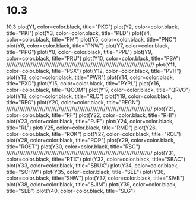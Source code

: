 # 10.3
10,3
plot(Y1, color=color.black, title="PKG")
plot(Y2, color=color.black, title="PKI")
plot(Y3, color=color.black, title="PLD")
plot(Y4, color=color.black, title="PM")
plot(Y5, color=color.black, title="PNC")
plot(Y6, color=color.black, title="PNW")
plot(Y7, color=color.black, title="PPG")
plot(Y8, color=color.black, title="PPL")
plot(Y9, color=color.black, title="PRU")
plot(Y10, color=color.black, title="PSA")
///////////////////////////////////////////////////////////////////////////////
plot(Y11, color=color.black, title="PSX")
plot(Y12, color=color.black, title="PVH")
plot(Y13, color=color.black, title="PWR")
plot(Y14, color=color.black, title="PXD")
plot(Y15, color=color.black, title="PYPL")
plot(Y16, color=color.black, title="QCOM")
plot(Y17, color=color.black, title="QRVO")
plot(Y18, color=color.black, title="RLC")
plot(Y19, color=color.black, title="REG")
plot(Y20, color=color.black, title="REGN")
//////////////////////////////////////////////////////////////////////////////
plot(Y21, color=color.black, title="RF")
plot(Y22, color=color.black, title="RHI")
plot(Y23, color=color.black, title="RJF")
plot(Y24, color=color.black, title="RL")
plot(Y25, color=color.black, title="RMD")
plot(Y26, color=color.black, title="ROK")
plot(Y27, color=color.black, title="ROL")
plot(Y28, color=color.black, title="ROP")
plot(Y29, color=color.black, title="ROST")
plot(Y30, color=color.black, title="RSG")
//////////////////////////////////////////////////////////////////////////////
plot(Y31, color=color.black, title="RTX")
plot(Y32, color=color.black, title="SBAC")
plot(Y33, color=color.black, title="SBUX")
plot(Y34, color=color.black, title="SCHW")
plot(Y35, color=color.black, title="SEE")
plot(Y36, color=color.black, title="SHW")
plot(Y37, color=color.black, title="SIVB")
plot(Y38, color=color.black, title="SJIM")
plot(Y39, color=color.black, title="SLB")
plot(Y40, color=color.black, title="SLG")

